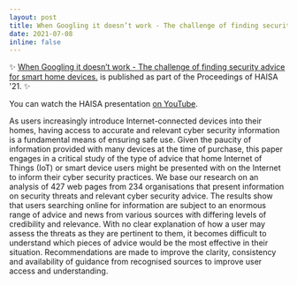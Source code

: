 ```yaml
---
layout: post
title: When Googling it doesn’t work - The challenge of finding security advice for smart home devices - is published.
date: 2021-07-08
inline: false
---
```


:sparkles: [When Googling it doesn’t work - The challenge of finding security advice for smart home devices.](https://kar.kent.ac.uk/88357/) is published as part of the Proceedings of HAISA '21. :sparkles:

You can watch the HAISA presentation [on YouTube](https://www.youtube.com/watch?v=RbRi3jxs464).

As users increasingly introduce Internet-connected devices into their homes, having access to accurate and relevant cyber security information is a fundamental means of ensuring safe use. Given the paucity of information provided with many devices at the time of purchase, this paper engages in a critical study of the type of advice that home Internet of Things (IoT) or smart device users might be presented with on the Internet to inform their cyber security practices. We base our research on an analysis of 427 web pages from 234 organisations that present information on security threats and relevant cyber security advice. The results show that users searching online for information are subject to an enormous range of advice and news from various sources with differing levels of credibility and relevance. With no clear explanation of how a user may assess the threats as they are pertinent to them, it becomes difficult to understand which pieces of advice would be the most effective in their situation. Recommendations are made to improve the clarity, consistency and availability of guidance from recognised sources to improve user access and understanding.
